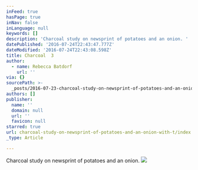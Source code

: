 ```yaml
---
inFeed: true
hasPage: true
inNav: false
inLanguage: null
keywords: []
description: 'Charcoal study on newsprint of potatoes and an onion. '
datePublished: '2016-07-24T22:43:47.777Z'
dateModified: '2016-07-24T22:43:08.598Z'
title: Charcoal  3
author:
  - name: Rebecca Batdorf
    url: ''
via: {}
sourcePath: >-
  _posts/2016-07-23-charcoal-study-on-newsprint-of-potatoes-and-an-onion-with-t.md
authors: []
publisher:
  name: ''
  domain: null
  url: ''
  favicon: null
starred: true
url: charcoal-study-on-newsprint-of-potatoes-and-an-onion-with-t/index.html
_type: Article

---
```

Charcoal study on newsprint of potatoes and an onion. ![](https://s3-us-west-2.amazonaws.com/the-grid-img/p/dc4141403199dd31ce3c25b44994060a10eae182.jpg)